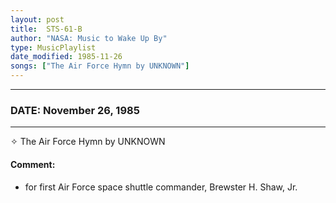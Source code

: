 ```yaml
---
layout: post
title:  STS-61-B
author: "NASA: Music to Wake Up By"
type: MusicPlaylist
date_modified: 1985-11-26
songs: ["The Air Force Hymn by UNKNOWN"]
---
```


----
### DATE: November 26, 1985
----
✧ The Air Force Hymn by UNKNOWN

#### Comment:
* for first Air Force space shuttle commander, Brewster H. Shaw, Jr.



<br/>
<center>
	<a target="_blank"
	   href="https://twitter.com/intent/tweet?hashtags=Space,NASA,Playlist,NASAWakeupCalls,SpaceProgram&text={{ page.author}}, '{{ page.songs.first }}' {{ page.title }}, {{ page.date | date: '%B %d, %Y' }}. {{ site.url }}{{ page.url }} @nasawakeupcalls">
	   <i class="fab fa-twitter" alt="Tweet this page" style="font-size: 1.3em;"></i>
	</a>
	&nbsp; 	<i class="fas fa-user-astronaut" style="font-size: 1.5em;"></i> &nbsp;
    <a type="amzn" search="'The Air Force Hymn by UNKNOWN'" category="popular music">
        <i class="fab fa-amazon" style="font-size: 1.3em;"></i>
    </a>
</center>
